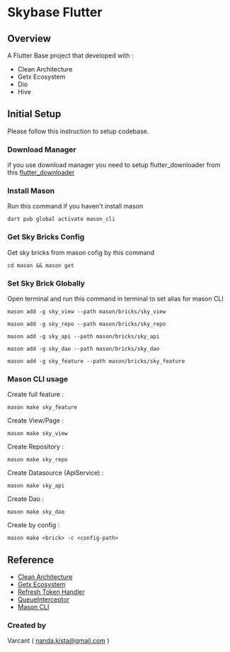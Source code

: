 # Skybase Flutter

## Overview
A Flutter Base project that developed with :
- Clean Architecture
- Getx Ecosystem
- Dio
- Hive


## Initial Setup

Please follow this instruction to setup codebase.

### Download Manager
if you use download manager you need to setup flutter_downloader from this
[flutter_downloader](https://pub.dev/packages/flutter_downloader)


### Install Mason
Run this command if you haven't install mason

    dart pub global activate mason_cli

### Get Sky Bricks Config
Get sky bricks from mason cofig by this command

    cd mason && mason get

### Set Sky Brick Globally
Open terminal and run this command in terminal to set alias for mason CLI

    mason add -g sky_view --path mason/bricks/sky_view
    
    mason add -g sky_repo --path mason/bricks/sky_repo
    
    mason add -g sky_api --path mason/bricks/sky_api

    mason add -g sky_dao --path mason/bricks/sky_dao
    
    mason add -g sky_feature --path mason/bricks/sky_feature

### Mason CLI usage
Create full feature :

    mason make sky_feature

Create View/Page :

    mason make sky_view

Create Repository :

    mason make sky_repo

Create Datasource (ApiService) :

    mason make sky_api

Create Dao :

    mason make sky_dao

Create by config :

    mason make <brick> -c <config-path>

## Reference
- [Clean Architecture](https://resocoder.com/2019/08/27/flutter-tdd-clean-architecture-course-1-explanation-project-structure/)
- [Getx Ecosystem](https://medium.com/flutter-community/the-flutter-getx-ecosystem-state-management-881c7235511d)
- [Refresh Token Handler](https://medium.com/nusanet/flutter-refresh-token-authentication-4c8a58071d75)
- [QueueInterceptor](https://github.com/flutterchina/dio/issues/1308)
- [Mason CLI](https://pub.dev/packages/mason_cli)



### Created by
Varcant
( nanda.kista@gmail.com )

